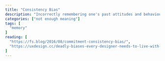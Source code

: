 ```yaml
---
title: "Consistency Bias"
description: "Incorrectly remembering one's past attitudes and behaviour as resembling present attitudes and behaviour."
categories: ["not enough meaning"]
tags: [
  "memory"
]
reading: [
  "https://fs.blog/2016/08/commitment-consistency-bias/",
  "https://uxdesign.cc/deadly-biases-every-designer-needs-to-live-with-94a3ac519c99"
]
---
```


